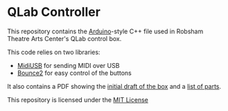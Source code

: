 # QLab Controller

This repository contains the [Arduino](https://www.arduino.cc/)-style C++ file used in Robsham Theatre Arts Center's QLab control box. 

This code relies on two libraries:
 - [MidiUSB](https://www.arduino.cc/en/Reference/MIDIUSB) for sending MIDI over USB
 - [Bounce2](https://github.com/thomasfredericks/Bounce2) for easy control of the buttons

It also contains a PDF showing the [initial draft of the box](./Design.pdf) and a [list of parts](./PARTS.md).

This repository is licensed under the [MIT License](./COPYING.txt)
